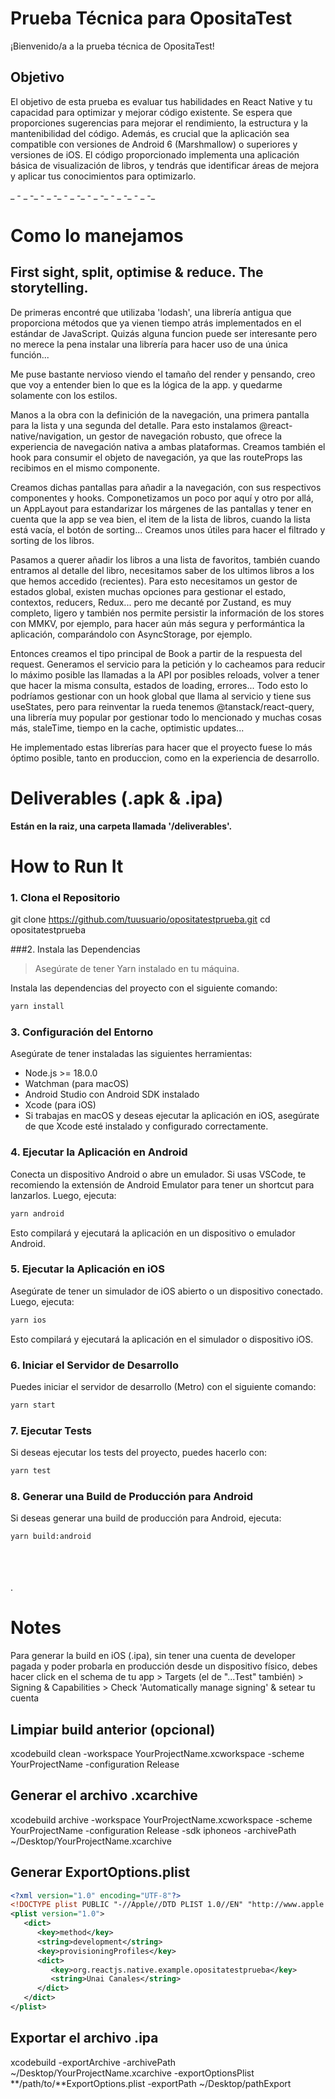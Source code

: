 # Prueba Técnica para OpositaTest

¡Bienvenido/a a la prueba técnica de OpositaTest!

## Objetivo

El objetivo de esta prueba es evaluar tus habilidades en React Native y tu capacidad para optimizar y mejorar código existente. Se espera que proporciones sugerencias para mejorar el rendimiento, la estructura y la mantenibilidad del código. Además, es crucial que la aplicación sea compatible con versiones de Android 6 (Marshmallow) o superiores y versiones de iOS. El código proporcionado implementa una aplicación básica de visualización de libros, y tendrás que identificar áreas de mejora y aplicar tus conocimientos para optimizarlo.

_ - _ -_ - _ -_ - _ -_ - _ -_ - _ -_ - _ -_

# Como lo manejamos

## First sight, split, optimise & reduce. The storytelling.

De primeras encontré que utilizaba 'lodash', una librería antigua que proporciona métodos que ya vienen tiempo atrás implementados en el estándar de JavaScript. Quizás alguna funcion puede ser interesante pero no merece la pena instalar una librería para hacer uso de una única función... 

Me puse bastante nervioso viendo el tamaño del render y pensando, creo que voy a entender bien lo que es la lógica de la app. y quedarme solamente con los estilos. 

Manos a la obra con la definición de la navegación, una primera pantalla para la lista y una segunda del detalle. Para esto instalamos @react-native/navigation, un gestor de navegación robusto, que ofrece la experiencia de navegación nativa a ambas plataformas. Creamos también el hook para consumir el objeto de navegación, ya que las routeProps las recibimos en el mismo componente.

Creamos dichas pantallas para añadir a la navegación, con sus respectivos componentes y hooks.
Componetizamos un poco por aquí y otro por allá, un AppLayout para estandarizar los márgenes de las pantallas y tener en cuenta que la app se vea bien, el item de la lista de libros, cuando la lista está vacía, el botón de sorting...
Creamos unos útiles para hacer el filtrado y sorting de los libros.

Pasamos a querer añadir los libros a una lista de favoritos, también cuando entramos al detalle del libro, necesitamos saber de los ultimos libros a los que hemos accedido (recientes). Para esto necesitamos un gestor de estados global, existen muchas opciones para gestionar el estado, contextos, reducers, Redux... pero me decanté por Zustand, es muy completo, ligero y también nos permite persistir la información de los stores con MMKV, por ejemplo, para hacer aún más segura y performántica la aplicación, comparándolo con AsyncStorage, por ejemplo.

Entonces creamos el tipo principal de Book a partir de la respuesta del request. Generamos el servicio para la petición y lo cacheamos para reducir lo máximo posible las llamadas a la API por posibles reloads, volver a tener que hacer la misma consulta, estados de loading, errores... Todo esto lo podríamos gestionar con un hook global que llama al servicio y tiene sus useStates, pero para reinventar la rueda tenemos @tanstack/react-query, una librería muy popular por gestionar todo lo mencionado y muchas cosas más, staleTime, tiempo en la cache, optimistic updates...

He implementado estas librerías para hacer que el proyecto fuese lo más óptimo posible, tanto en produccion, como en la experiencia de desarrollo. 

# Deliverables (.apk & .ipa)

**Están en la raiz, una carpeta llamada '/deliverables'.**


# How to Run It

### 1. Clona el Repositorio

git clone https://github.com/tuusuario/opositatestprueba.git
cd opositatestprueba

###2. Instala las Dependencias

> Asegúrate de tener Yarn instalado en tu máquina. 

Instala las dependencias del proyecto con el siguiente comando:

```bash
yarn install
```

### 3. Configuración del Entorno
Asegúrate de tener instaladas las siguientes herramientas:

- Node.js >= 18.0.0
- Watchman (para macOS)
- Android Studio con Android SDK instalado
- Xcode (para iOS)
- Si trabajas en macOS y deseas ejecutar la aplicación en iOS, asegúrate de que Xcode esté instalado y configurado correctamente.

### 4. Ejecutar la Aplicación en Android
Conecta un dispositivo Android o abre un emulador. Si usas VSCode, te recomiendo la extensión de Android Emulator para tener un shortcut para lanzarlos. Luego, ejecuta:

```bash
yarn android
```

Esto compilará y ejecutará la aplicación en un dispositivo o emulador Android.

### 5. Ejecutar la Aplicación en iOS
Asegúrate de tener un simulador de iOS abierto o un dispositivo conectado. Luego, ejecuta:

```bash
yarn ios
```

Esto compilará y ejecutará la aplicación en el simulador o dispositivo iOS.

### 6. Iniciar el Servidor de Desarrollo
Puedes iniciar el servidor de desarrollo (Metro) con el siguiente comando:

```bash
yarn start
```

### 7. Ejecutar Tests
Si deseas ejecutar los tests del proyecto, puedes hacerlo con:

```bash
yarn test
```

### 8. Generar una Build de Producción para Android
Si deseas generar una build de producción para Android, ejecuta:

```bash
yarn build:android
```

\
\
\
 .

# Notes

Para generar la build en iOS (.ipa), sin tener una cuenta de developer pagada y poder probarla en producción desde un dispositivo físico, debes hacer click en el schema de tu app > Targets (el de "...Test" también) > Signing & Capabilities > Check 'Automatically manage signing' & setear tu cuenta

## Limpiar build anterior (opcional)
xcodebuild clean -workspace YourProjectName.xcworkspace -scheme YourProjectName -configuration Release

## Generar el archivo .xcarchive
xcodebuild archive -workspace YourProjectName.xcworkspace -scheme YourProjectName -configuration Release -sdk iphoneos -archivePath ~/Desktop/YourProjectName.xcarchive

## Generar ExportOptions.plist

```xml
<?xml version="1.0" encoding="UTF-8"?>
<!DOCTYPE plist PUBLIC "-//Apple//DTD PLIST 1.0//EN" "http://www.apple.com/DTDs/PropertyList-1.0.dtd">
<plist version="1.0">
   <dict>
      <key>method</key>
      <string>development</string>
      <key>provisioningProfiles</key>
      <dict>
         <key>org.reactjs.native.example.opositatestprueba</key>
         <string>Unai Canales</string>
      </dict>
   </dict>
</plist>
```

## Exportar el archivo .ipa
xcodebuild -exportArchive -archivePath ~/Desktop/YourProjectName.xcarchive -exportOptionsPlist **/path/to/**ExportOptions.plist -exportPath ~/Desktop/pathExport
